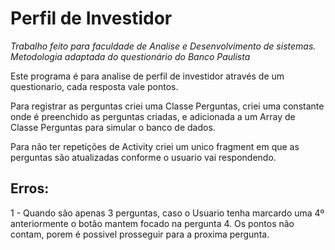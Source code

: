 # Perfil de Investidor


*Trabalho feito para faculdade de Analise e Desenvolvimento de sistemas.*
*Metodologia adaptada do questionário do Banco Paulista*


Este programa é para analise de perfil de investidor através de um questionario, cada resposta vale pontos.

Para registrar as perguntas criei uma Classe Perguntas, criei uma constante onde é preenchido as perguntas criadas, e adicionada a um Array de Classe Perguntas para simular o banco de dados.

Para não ter repetições de Activity criei um unico fragment em que as perguntas são atualizadas conforme o usuario vai respondendo.

## Erros:

1 - Quando são apenas 3 perguntas, caso o Usuario tenha marcardo uma 4º anteriormente o botão mantem focado na pergunta 4. Os pontos não contam, porem é possivel prosseguir para a proxima pergunta.


